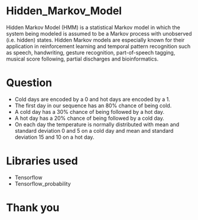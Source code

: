 # Hidden_Markov_Model
Hidden Markov Model (HMM) is a statistical Markov model in which the system being modeled is assumed to be a Markov process with unobserved (i.e. hidden) states.
Hidden Markov models are especially known for their application in reinforcement learning and temporal pattern recognition such as speech, handwriting, gesture recognition, part-of-speech tagging, musical score following, partial discharges and bioinformatics.

# Question
* Cold days are encoded by a 0 and hot days are encoded by a 1.
* The first day in our sequence has an 80% chance of being cold.
* A cold day has a 30% chance of being followed by a hot day.
* A hot day has a 20% chance of being followed by a cold day.
* On each day the temperature is normally distributed with mean and standard deviation 0 and 5 on a cold day and mean and standard deviation 15 and 10 on a hot day.

# Libraries used
* Tensorflow
* Tensorflow_probability

# Thank you
